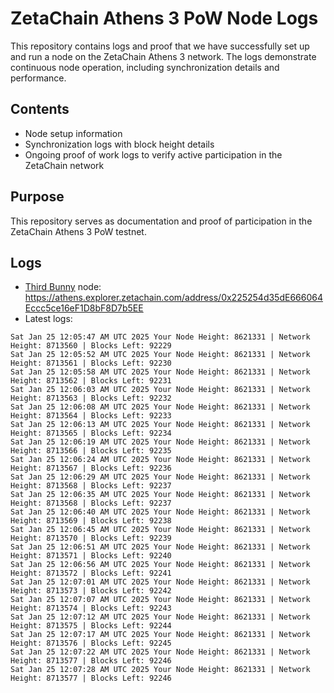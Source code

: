 # ZetaChain Athens 3 PoW Node Logs
This repository contains logs and proof that we have successfully set up and run a node on the ZetaChain Athens 3 network. The logs demonstrate continuous node operation, including synchronization details and performance.

## Contents
- Node setup information
- Synchronization logs with block height details
- Ongoing proof of work logs to verify active participation in the ZetaChain network

## Purpose
This repository serves as documentation and proof of participation in the ZetaChain Athens 3 PoW testnet.

## Logs

- [Third Bunny](https://thirdbunny.xyz/) node: https://athens.explorer.zetachain.com/address/0x225254d35dE666064Eccc5ce16eF1D8bF8D7b5EE
- Latest logs:
```
Sat Jan 25 12:05:47 AM UTC 2025 Your Node Height: 8621331 | Network Height: 8713560 | Blocks Left: 92229
Sat Jan 25 12:05:52 AM UTC 2025 Your Node Height: 8621331 | Network Height: 8713561 | Blocks Left: 92230
Sat Jan 25 12:05:58 AM UTC 2025 Your Node Height: 8621331 | Network Height: 8713562 | Blocks Left: 92231
Sat Jan 25 12:06:03 AM UTC 2025 Your Node Height: 8621331 | Network Height: 8713563 | Blocks Left: 92232
Sat Jan 25 12:06:08 AM UTC 2025 Your Node Height: 8621331 | Network Height: 8713564 | Blocks Left: 92233
Sat Jan 25 12:06:13 AM UTC 2025 Your Node Height: 8621331 | Network Height: 8713565 | Blocks Left: 92234
Sat Jan 25 12:06:19 AM UTC 2025 Your Node Height: 8621331 | Network Height: 8713566 | Blocks Left: 92235
Sat Jan 25 12:06:24 AM UTC 2025 Your Node Height: 8621331 | Network Height: 8713567 | Blocks Left: 92236
Sat Jan 25 12:06:29 AM UTC 2025 Your Node Height: 8621331 | Network Height: 8713568 | Blocks Left: 92237
Sat Jan 25 12:06:35 AM UTC 2025 Your Node Height: 8621331 | Network Height: 8713568 | Blocks Left: 92237
Sat Jan 25 12:06:40 AM UTC 2025 Your Node Height: 8621331 | Network Height: 8713569 | Blocks Left: 92238
Sat Jan 25 12:06:45 AM UTC 2025 Your Node Height: 8621331 | Network Height: 8713570 | Blocks Left: 92239
Sat Jan 25 12:06:51 AM UTC 2025 Your Node Height: 8621331 | Network Height: 8713571 | Blocks Left: 92240
Sat Jan 25 12:06:56 AM UTC 2025 Your Node Height: 8621331 | Network Height: 8713572 | Blocks Left: 92241
Sat Jan 25 12:07:01 AM UTC 2025 Your Node Height: 8621331 | Network Height: 8713573 | Blocks Left: 92242
Sat Jan 25 12:07:07 AM UTC 2025 Your Node Height: 8621331 | Network Height: 8713574 | Blocks Left: 92243
Sat Jan 25 12:07:12 AM UTC 2025 Your Node Height: 8621331 | Network Height: 8713575 | Blocks Left: 92244
Sat Jan 25 12:07:17 AM UTC 2025 Your Node Height: 8621331 | Network Height: 8713576 | Blocks Left: 92245
Sat Jan 25 12:07:22 AM UTC 2025 Your Node Height: 8621331 | Network Height: 8713577 | Blocks Left: 92246
Sat Jan 25 12:07:28 AM UTC 2025 Your Node Height: 8621331 | Network Height: 8713577 | Blocks Left: 92246
```
